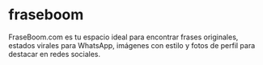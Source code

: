 # fraseboom
FraseBoom.com es tu espacio ideal para encontrar frases originales, estados virales para WhatsApp, imágenes con estilo y fotos de perfil para destacar en redes sociales.
